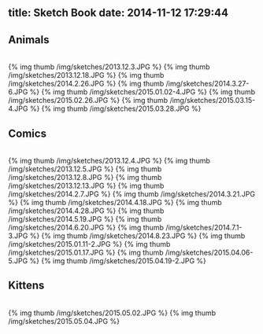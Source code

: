 title: Sketch Book
date: 2014-11-12 17:29:44
---
## Animals
</br>
{% img thumb /img/sketches/2013.12.3.JPG %} {% img thumb /img/sketches/2013.12.18.JPG %} {% img thumb /img/sketches/2014.2.26.JPG %} {% img thumb /img/sketches/2014.3.27-6.JPG %} {% img thumb /img/sketches/2015.01.02-4.JPG %} {% img thumb /img/sketches/2015.02.26.JPG %} {% img thumb /img/sketches/2015.03.15-4.JPG %}
{% img thumb /img/sketches/2015.03.28.JPG %}

## Comics
</br>
{% img thumb /img/sketches/2013.12.4.JPG %} {% img thumb /img/sketches/2013.12.5.JPG %} {% img thumb /img/sketches/2013.12.8.JPG %} {% img thumb /img/sketches/2013.12.13.JPG %} {% img thumb /img/sketches/2014.2.7.JPG %} {% img thumb /img/sketches/2014.3.21.JPG %} {% img thumb /img/sketches/2014.4.18.JPG %}
{% img thumb /img/sketches/2014.4.28.JPG %} {% img thumb /img/sketches/2014.5.19.JPG %} {% img thumb /img/sketches/2014.6.20.JPG %} {% img thumb /img/sketches/2014.7.1-3.JPG %} {% img thumb /img/sketches/2014.8.23.JPG %} {% img thumb /img/sketches/2015.01.11-2.JPG %} {% img thumb /img/sketches/2015.01.17.JPG %}
{% img thumb /img/sketches/2015.04.06-5.JPG %} {% img thumb /img/sketches/2015.04.19-2.JPG %}

## Kittens
</br>
{% img thumb /img/sketches/2015.05.02.JPG %} {% img thumb /img/sketches/2015.05.04.JPG %}
